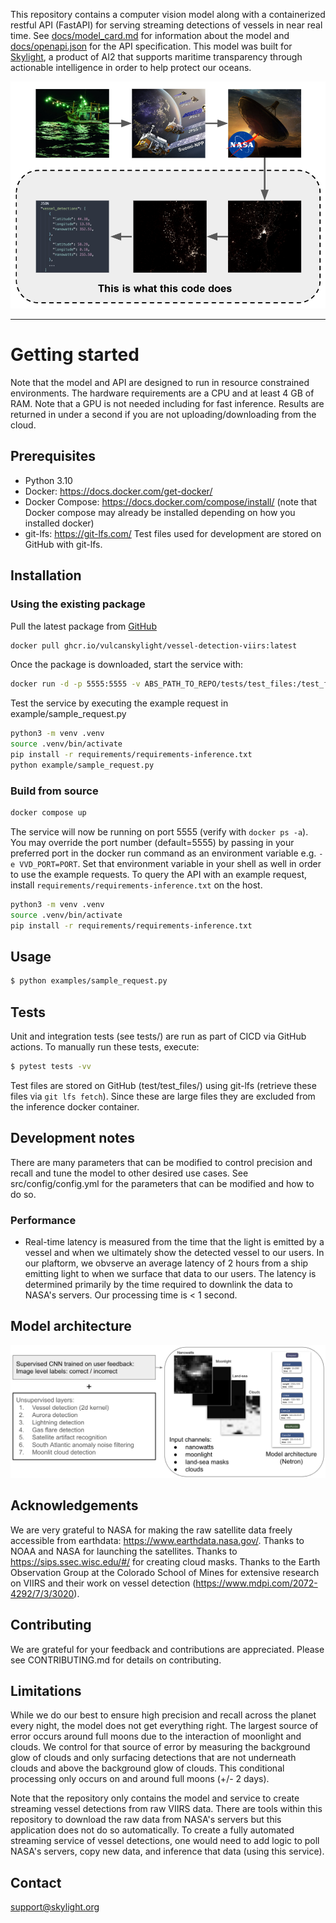 This repository contains a computer vision model along with a containerized restful API (FastAPI) for serving streaming detections of vessels in near real time. See [docs/model_card.md](./docs/model_card.md) for information about the model and [docs/openapi.json](./docs/openapi.json) for the API specification. This model was built for [Skylight](https://www.skylight.global/), a product of AI2 that supports maritime transparency through actionable intelligence in order to help protect our oceans.

<p float="center">
  <img src="images/summary.png" width=700 >
</p>

---

# Getting started

Note that the model and API are designed to run in resource constrained environments. The hardware requirements are a CPU and at least 4 GB of RAM. Note that a GPU is not needed including for fast inference. Results are returned in under a second if you are not uploading/downloading from the cloud. 

## Prerequisites

- Python 3.10
- Docker: https://docs.docker.com/get-docker/
- Docker Compose: https://docs.docker.com/compose/install/ (note that Docker compose may already be installed depending on how you installed docker)
- git-lfs: https://git-lfs.com/ Test files used for development are stored on GitHub with git-lfs.

## Installation

### Using the existing package

Pull the latest package from [GitHub](https://github.com/allenai/vessel-detection-viirs/pkgs/container/vessel-detection-viirs)

```bash
docker pull ghcr.io/vulcanskylight/vessel-detection-viirs:latest
```

Once the package is downloaded, start the service with:

```bash
docker run -d -p 5555:5555 -v ABS_PATH_TO_REPO/tests/test_files:/test_files/ ghcr.io/allenai/vessel-detection-viirs:latest
```

Test the service by executing the example request in example/sample_request.py

```bash
python3 -m venv .venv
source .venv/bin/activate
pip install -r requirements/requirements-inference.txt
python example/sample_request.py
```

### Build from source

```bash
docker compose up
```

The service will now be running on port 5555 (verify with `docker ps -a`). You may override the port number (default=5555) by passing in your preferred port in the docker run command as an environment variable e.g. `-e VVD_PORT=PORT`. Set that environment variable in your shell as well in order to use the example requests.
To query the API with an example request, install `requirements/requirements-inference.txt` on the host.

```bash
python3 -m venv .venv
source .venv/bin/activate
pip install -r requirements/requirements-inference.txt
```

## Usage

```bash
$ python examples/sample_request.py
```

## Tests

Unit and integration tests (see tests/) are run as part of CICD via GitHub actions. To manually run these tests, execute:

```bash
$ pytest tests -vv
```

Test files are stored on GitHub (test/test_files/) using git-lfs (retrieve these files via `git lfs fetch`). Since these are large files they are excluded from the inference docker container.

## Development notes

There are many parameters that can be modified to control precision and recall and tune the model to other desired use cases. See src/config/config.yml for the parameters that can be modified and how to do so.

### Performance

- Real-time latency is measured from the time that the light is emitted by a vessel and when we ultimately show the detected vessel to our users. In our plaftorm, we obvserve an average latency of 2 hours from a ship emitting light to when we surface that data to our users. The latency is determined primarily by the time required to downlink the data to NASA's servers. Our processing time is < 1 second.

## Model architecture

<p float="left">
  <img src="images/model_arch.png">
</p>

## Acknowledgements

We are very grateful to NASA for making the raw satellite data freely accessible from earthdata: https://www.earthdata.nasa.gov/. Thanks to NOAA and NASA for launching the satellites. Thanks to https://sips.ssec.wisc.edu/#/ for creating cloud masks. Thanks to the Earth Observation Group at the Colorado School of Mines for extensive research on VIIRS and their work on vessel detection (https://www.mdpi.com/2072-4292/7/3/3020).

## Contributing

We are grateful for your feedback and contributions are appreciated. Please see CONTRIBUTING.md for details on contributing.

## Limitations

While we do our best to ensure high precision and recall across the planet every night, the model does not get everything right. The largest source of error occurs around full moons due to the interaction of moonlight and clouds. We control for that source of error by measuring the background glow of clouds and only surfacing detections that are not underneath clouds and above the background glow of clouds. This conditional processing only occurs on and around full moons (+/- 2 days).

Note that the repository only contains the model and service to create streaming vessel detections from raw VIIRS data. There are tools within this repository to download the raw data from NASA's servers but this application does not do so automatically. To create a fully automated streaming service of vessel detections, one would need to add logic to poll NASA's servers, copy new data, and inference that data (using this service).

## Contact

support@skylight.org

